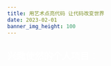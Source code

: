 ```yaml
---
title: 用艺术点亮代码 让代码改变世界
date: 2023-02-01
banner_img_height: 100
---
```


<div>
<h2 class="home-title">兴趣使然的个人项目：</h2>
<div class="photo-container">
</div>
</div>

<script src="https://cdn.staticfile.org/jquery/3.4.1/jquery.js"></script>
<script src="https://cdn.staticfile.org/fancybox/3.5.7/jquery.fancybox.min.js"></script>
<script src="https://cdn.staticfile.org/jquery.lazyload/1.9.1/jquery.lazyload.js"></script>
<link rel="stylesheet" type="text/css" href="https://cdn.staticfile.org/fancybox/3.5.7/jquery.fancybox.min.css" />
<script>
	jQuery(document).ready(function ($) {
		$.getJSON("data.json",function(result){
			// 相册数据
			let list =  result.photos
		    // 插入html
		    let dataHtml = '';
		    for (let item of list) {
		    	dataHtml += `<div class="photo-wrap"><figure>`;
		    	dataHtml += `<a href="${item.linkImgSrc}" data-fancybox="gallery" data-width="800">`;
		    	dataHtml += `<div class="photo">`;
		    	dataHtml += `<div class="photo-bg lazy" style="background-image: url('/img/loading.gif')" data-original="${item.imgSrc}"></div>`
		    	dataHtml += `<div class="photo-info">`;
		    	dataHtml += `<h1 class="photo-header">${item.title}</h1>`;
		    	dataHtml += `<p class="photo-content">${item.type}</p>`;
		    	dataHtml += `</div>`;
		    	dataHtml += `</div>`;
		    	dataHtml += `<figcaption>`;
		    	dataHtml += `<h5>${item.title}</h5>`;
		    	dataHtml += `<p class="photo-url">${item.content}</p>`;
		    	dataHtml += `</figcaption>`;
		    	dataHtml += `</a>`;
		    	dataHtml += `</figure></div>`;
		    }
		    $('.photo-container').append(dataHtml);
			// 背景图懒加载
			$('div.lazy').lazyload();
			// fancyBox 灯箱插件
			$('[data-fancybox="gallery"]').fancybox({
				// 设置相册介绍
				caption: function(instance, item) {
					return $(this).find('figcaption').html();
				}
			});
			$('.photo-url').on('click', function (e) {
				e.stopPropagation();
				alert('我是一张图片!!!');
			});
		});
	})
</script>
<style>
@media (min-width: 576px) {
	.container, .container-lg, .container-md, .container-sm, .container-xl {
	    max-width: 100%;
		padding-right: 0;
		padding-left: 0;
	}
	.row{
		margin-right: 0;
		margin-left: 0;
	}
}
#board {
	background-image: linear-gradient(60deg, #29323c 0%, #485563 100%);
}
figcaption {
  display: none;
}
.title {
	font-size: 26px;
	font-weight: 700f;
	color: #fff;
	text-align: center;
	margin-top: 8rem;
}
.photo-container {
	font-size: 14px;
	font-weight: 500;
	-webkit-font-smoothing: antialiased;
	display: flex;
	flex-wrap: wrap;
	justify-content: center;
}
.photo-wrap {
	margin: 30px;
	transform: perspective(800px);
	transform-style: preserve-3d;
	cursor: pointer;
	border-radius:50%;
}
.photo {
	position: relative;
	flex: 0 0 140px;
	width: 140px;
	height: 140px;
	background-color: #333;
	overflow: hidden;
	border: none;
	border-radius: 50%;
	box-shadow:
		rgba(0, 0, 0, 0.66) 0 30px 60px 0,
		inset #333 0 0 0 5px,
		inset rgba(255, 255, 255, 0.5) 0 0 0 6px;
	transition: 1s cubic-bezier(0.445, 0.05, 0.55, 0.95);
}
.photo-bg {
	opacity: 0.5;
	position: absolute;
	top: -20px;
	left: -20px;
	width: 100%;
	height: 100%;
	padding: 20px;
	box-sizing: content-box;
	background-repeat: no-repeat;
	background-position: center;
	background-size: cover;
	transition:
		1s cubic-bezier(0.445, 0.05, 0.55, 0.95),
		opacity 2s 1s cubic-bezier(0.445, 0.05, 0.55, 0.95);
	pointer-events: none;
}
.photo-info {
	padding: 20px;
	position: absolute;
	bottom: 0;
	color: #fff;
	transform: translateY(10%);
	transition: 0.6s 1.6s cubic-bezier(0.215, 0.61, 0.355, 1);
}
.photo-info::after {
	content: '';
	position: absolute;
	top: 0;
	left: 0;
	z-index: 0;
	width: 100%;
	height: 100%;
	background-image: linear-gradient(to bottom, transparent 0%, rgba(0, 0, 0, 0.6) 100%);
	background-blend-mode: overlay;
	opacity: 0;
	transform: translateY(100%);
	transition: 2s 1s cubic-bezier(0.445, 0.05, 0.55, 0.95);
}
.photo-content {
	position: relative;
	z-index: 1;
	opacity: 0;
	text-shadow: rgba(0, 0, 0, 1) 0 2px 3px;
	transition: 0.6s 1.6s cubic-bezier(0.215, 0.61, 0.355, 1);
	line-height: 1.5em;
}
.photo-header {
	position: relative;
	z-index: 1;
	font-size: 20px;
	font-weight: 700;
	text-shadow: rgba(0, 0, 0, 0.5) 0 10px 10px;
}
.photo-wrap:hover .photo-info {
	transition: 0.6s cubic-bezier(0.23, 1, 0.32, 1);
	transform: translateY(0);
}
.photo-wrap:hover .photo-content {
	transition: 0.6s cubic-bezier(0.23, 1, 0.32, 1);
	opacity: 1;
}
.photo-wrap:hover .photo-info::after {
	transition: 2s cubic-bezier(0.23, 1, 0.32, 1);
	opacity: 1;
	transform: translateY(0);
}
.photo-wrap:hover .photo-bg {
	transition: 0.6s cubic-bezier(0.23, 1, 0.32, 1),
		opacity 2s cubic-bezier(0.23, 1, 0.32, 1);
	transform: translateX(10px) translateY(10px);
	opacity: 0.8;
}
.photo-wrap:hover .photo {
	transition:
		0.6s cubic-bezier(0.23, 1, 0.32, 1),
		box-shadow 2s cubic-bezier(0.23, 1, 0.32, 1);
	box-shadow:
		rgba(255, 255, 255, 0.2) 0 0 40px 5px,
		rgba(255, 255, 255, 1) 0 0 0 1px,
		rgba(0, 0, 0, 0.66) 0 30px 60px 0,
		inset #333 0 0 0 5px,
		inset #fff 0 0 0 6px;
}
.home-title {
	color: #fff;
	/* box-shadow: rgba(0, 0, 0, 0.66); */
}
</style>